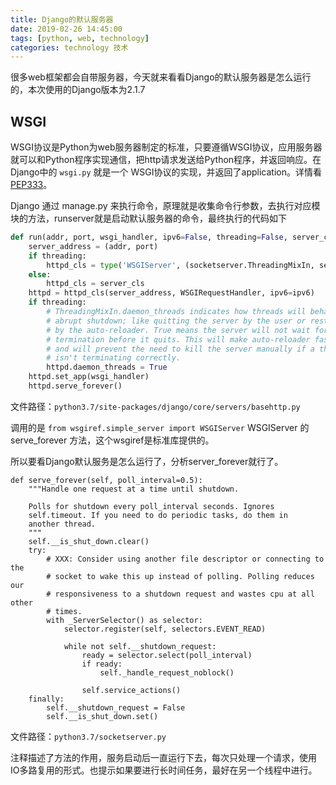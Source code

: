 ```yaml
---
title: Django的默认服务器
date: 2019-02-26 14:45:00
tags: [python, web, technology]
categories: technology 技术
---
```


很多web框架都会自带服务器，今天就来看看Django的默认服务器是怎么运行的，本次使用的Django版本为2.1.7

<!-- more -->

## WSGI

WSGI协议是Python为web服务器制定的标准，只要遵循WSGI协议，应用服务器就可以和Python程序实现通信，把http请求发送给Python程序，并返回响应。在Django中的 `wsgi.py` 就是一个 WSGI协议的实现，并返回了application。详情看[PEP333](https://www.python.org/dev/peps/pep-0333/)。

Django 通过 manage.py 来执行命令，原理就是收集命令行参数，去执行对应模块的方法，runserver就是启动默认服务器的命令，最终执行的代码如下

```py
def run(addr, port, wsgi_handler, ipv6=False, threading=False, server_cls=WSGIServer):
    server_address = (addr, port)
    if threading:
        httpd_cls = type('WSGIServer', (socketserver.ThreadingMixIn, server_cls), {})
    else:
        httpd_cls = server_cls
    httpd = httpd_cls(server_address, WSGIRequestHandler, ipv6=ipv6)
    if threading:
        # ThreadingMixIn.daemon_threads indicates how threads will behave on an
        # abrupt shutdown; like quitting the server by the user or restarting
        # by the auto-reloader. True means the server will not wait for thread
        # termination before it quits. This will make auto-reloader faster
        # and will prevent the need to kill the server manually if a thread
        # isn't terminating correctly.
        httpd.daemon_threads = True
    httpd.set_app(wsgi_handler)
    httpd.serve_forever()
```
文件路径：`python3.7/site-packages/django/core/servers/basehttp.py`

调用的是 `from wsgiref.simple_server import WSGIServer` WSGIServer 的 serve_forever 方法，这个wsgiref是标准库提供的。

所以要看Django默认服务是怎么运行了，分析server_forever就行了。

```pysu
def serve_forever(self, poll_interval=0.5):
    """Handle one request at a time until shutdown.

    Polls for shutdown every poll_interval seconds. Ignores
    self.timeout. If you need to do periodic tasks, do them in
    another thread.
    """
    self.__is_shut_down.clear()
    try:
        # XXX: Consider using another file descriptor or connecting to the
        # socket to wake this up instead of polling. Polling reduces our
        # responsiveness to a shutdown request and wastes cpu at all other
        # times.
        with _ServerSelector() as selector:
            selector.register(self, selectors.EVENT_READ)

            while not self.__shutdown_request:
                ready = selector.select(poll_interval)
                if ready:
                    self._handle_request_noblock()

                self.service_actions()
    finally:
        self.__shutdown_request = False
        self.__is_shut_down.set()
```

文件路径：`python3.7/socketserver.py`

注释描述了方法的作用，服务启动后一直运行下去，每次只处理一个请求，使用IO多路复用的形式。也提示如果要进行长时间任务，最好在另一个线程中进行。
     